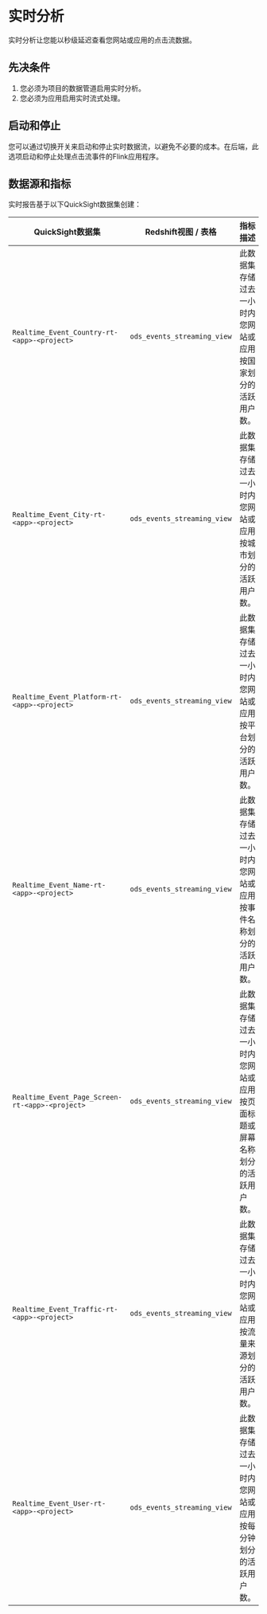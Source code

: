 # 实时分析
实时分析让您能以秒级延迟查看您网站或应用的点击流数据。

## 先决条件
1. 您必须为项目的数据管道启用实时分析。
2. 您必须为应用启用实时流式处理。

## 启动和停止
您可以通过切换开关来启动和停止实时数据流，以避免不必要的成本。在后端，此选项启动和停止处理点击流事件的Flink应用程序。

## 数据源和指标
实时报告基于以下QuickSight数据集创建：

|QuickSight数据集 | Redshift视图 / 表格| 指标描述 |
|----------|--------------------|------------------|
|`Realtime_Event_Country-rt-<app>-<project>`|`ods_events_streaming_view` | 此数据集存储过去一小时内您网站或应用按国家划分的活跃用户数。|
|`Realtime_Event_City-rt-<app>-<project>`|`ods_events_streaming_view` | 此数据集存储过去一小时内您网站或应用按城市划分的活跃用户数。|
|`Realtime_Event_Platform-rt-<app>-<project>`|`ods_events_streaming_view` | 此数据集存储过去一小时内您网站或应用按平台划分的活跃用户数。|
|`Realtime_Event_Name-rt-<app>-<project>`|`ods_events_streaming_view` | 此数据集存储过去一小时内您网站或应用按事件名称划分的活跃用户数。|
|`Realtime_Event_Page_Screen-rt-<app>-<project>`|`ods_events_streaming_view` | 此数据集存储过去一小时内您网站或应用按页面标题或屏幕名称划分的活跃用户数。|
|`Realtime_Event_Traffic-rt-<app>-<project>`|`ods_events_streaming_view` | 此数据集存储过去一小时内您网站或应用按流量来源划分的活跃用户数。|
|`Realtime_Event_User-rt-<app>-<project>`|`ods_events_streaming_view` | 此数据集存储过去一小时内您网站或应用按每分钟划分的活跃用户数。|